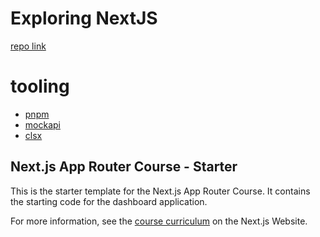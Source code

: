 # Exploring NextJS
[repo link](https://github.com/anil-kk/nextjs-dashboard)

# tooling

- [pnpm](https://pnpm.io/installation)
- [mockapi](https://mockapi.io/)
- [clsx](https://www.npmjs.com/package/clsx)

## Next.js App Router Course - Starter

This is the starter template for the Next.js App Router Course. It contains the starting code for the dashboard application.

For more information, see the [course curriculum](https://nextjs.org/learn) on the Next.js Website.
